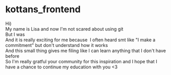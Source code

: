 # kottans_frontend
Hi)  
My name is Lisa and now I'm not scared about using git  
But I was  
And it is really exciting for me because  I  often heard smt like "I make a commitment" but don't understand how it works  
And this small thing gives me filing like I can learn anything that I don't have before  
So I'm really gratful your community for this inspiration and I hope that I have a chance to continue my education with you <3 
 
 
